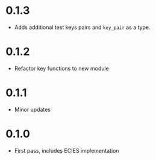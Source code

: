 # 0.1.3
* Adds additional test keys pairs and `key_pair` as a type.
# 0.1.2
* Refactor key functions to new module
# 0.1.1
* Minor updates
# 0.1.0
* First pass, includes ECIES implementation
